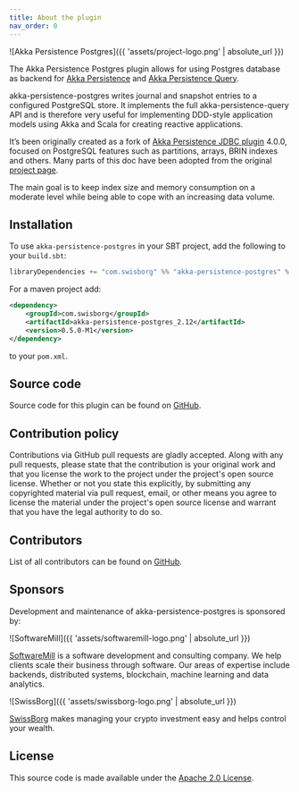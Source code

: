 ```yaml
---
title: About the plugin
nav_order: 0
---
```


![Akka Persistence Postgres]({{ 'assets/project-logo.png' | absolute_url }})

The Akka Persistence Postgres plugin allows for using Postgres database as backend for [Akka Persistence](https://doc.akka.io/docs/akka/current/persistence.html) and [Akka Persistence Query](https://doc.akka.io/docs/akka/current/persistence-query.html).

akka-persistence-postgres writes journal and snapshot entries to a configured PostgreSQL store. It implements the full akka-persistence-query API and is therefore very useful for implementing DDD-style application models using Akka and Scala for creating reactive applications.

It’s been originally created as a fork of [Akka Persistence JDBC plugin](https://github.com/akka/akka-persistence-jdbc) 4.0.0, focused on PostgreSQL features such as partitions, arrays, BRIN indexes and others. Many parts of this doc have been adopted from the original [project page](https://doc.akka.io/docs/akka-persistence-jdbc/4.0.0/index.html).

The main goal is to keep index size and memory consumption on a moderate level while being able to cope with an increasing data volume.

## Installation

To use `akka-persistence-postgres` in your SBT project, add the following to your `build.sbt`:

```scala
libraryDependencies += "com.swisborg" %% "akka-persistence-postgres" % "0.5.0-M1"
```

For a maven project add:
```xml
<dependency>
    <groupId>com.swisborg</groupId>
    <artifactId>akka-persistence-postgres_2.12</artifactId>
    <version>0.5.0-M1</version>
</dependency>
```
to your `pom.xml`.

## Source code

Source code for this plugin can be found on [GitHub](https://github.com/SwissBorg/akka-persistence-postgres).

## Contribution policy

Contributions via GitHub pull requests are gladly accepted. Along with any pull requests, please state that the contribution is your original work and that you license the work to the project under the project's open source license. Whether or not you state this explicitly, by submitting any copyrighted material via pull request, email, or other means you agree to license the material under the project's open source license and warrant that you have the legal authority to do so.

## Contributors
List of all contributors can be found on [GitHub](https://github.com/SwissBorg/akka-persistence-postgres/graphs/contributors).

## Sponsors

Development and maintenance of akka-persistence-postgres is sponsored by:

![SoftwareMill]({{ 'assets/softwaremill-logo.png' | absolute_url }})

[SoftwareMill](https://softwaremill.com) is a software development and consulting company. We help clients scale their business through software. Our areas of expertise include backends, distributed systems, blockchain, machine learning and data analytics.

![SwissBorg]({{ 'assets/swissborg-logo.png' | absolute_url }})

[SwissBorg](https://swissborg.com) makes managing your crypto investment easy and helps control your wealth.

## License

This source code is made available under the [Apache 2.0 License](https://www.apache.org/licenses/LICENSE-2.0).
